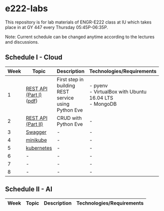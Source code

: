 # e222-labs
This repository is for lab materials of ENGR-E222 class at IU which takes place in at GY 447 every Thursday 05:45P-06:35P.

Note: Current schedule can be changed anytime according to the lectures and discussions.

## Schedule I - Cloud

Week | Topic | Description | Technologies/Requirements
--- | --- | --- | ---
1 | [REST API (Part I)](rest/readme.md)([pdf](rest/e222-lab1.pdf)) |  First step in building REST service using Python Eve | - pyenv <br>- VirtualBox with Ubuntu 16.04 LTS<br>- MongoDB
2 | [REST API (Part II)](rest/readme.md) | CRUD with Python Eve | -
3 | [Swagger](swagger/readme.md) | - | -
4 | [minikube](minikube/readme.md) | - | -
5 | [kubernetes](kubernetes/readme.md) | - | -
6 | - | - | - 
7 | - | - | - 
8 | - | - | - 

## Schedule II - AI

Week | Topic | Description | Technologies/Requirements
--- | --- | --- | ---

